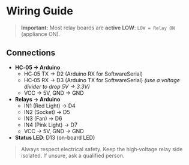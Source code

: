 
# Wiring Guide

> **Important:** Most relay boards are **active LOW**: `LOW = Relay ON` (appliance ON).

## Connections

- **HC‑05 → Arduino**
  - HC‑05 TX → D2 (Arduino RX for SoftwareSerial)
  - HC‑05 RX → D3 (Arduino TX for SoftwareSerial) *(use a voltage divider to drop 5V → 3.3V)*
  - VCC → 5V, GND → GND
- **Relays → Arduino**
  - IN1 (Red Light)  → D4
  - IN2 (Socket)     → D5
  - IN3 (Fan)        → D6
  - IN4 (Pink Light) → D7
  - VCC → 5V, GND → GND
- **Status LED**: D13 (on-board LED)

> Always respect electrical safety. Keep the high‑voltage relay side isolated. If unsure, ask a qualified person.
